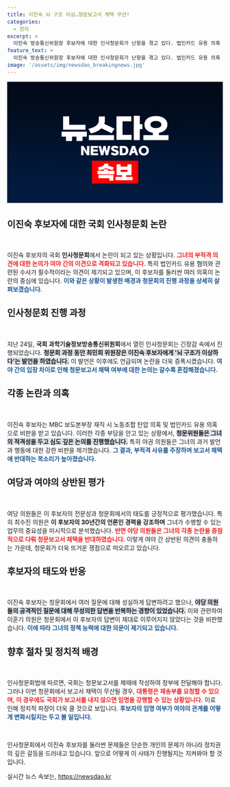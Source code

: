 ```yaml
---
title: 이진숙 뇌 구조 이상…청문보고서 채택 무산!
categories:
  - 정치
excerpt: >
  이진숙 방송통신위원장 후보자에 대한 인사청문회가 난항을 겪고 있다. 법인카드 유용 의혹 등으로 야당은 부적격 입장을 고수하고, 여당은 체력 테스트에 비유하며 후보자를 방어하고 있다. 과연 이 후보자는 위기를 넘길 수 있을까?
feature_text: >
  이진숙 방송통신위원장 후보자에 대한 인사청문회가 난항을 겪고 있다. 법인카드 유용 의혹 등으로 야당은 부적격 입장을 고수하고, 여당은 체력 테스트에 비유하며 후보자를 방어하고 있다. 과연 이 후보자는 위기를 넘길 수 있을까?
image: '/assets/img/newsdao_breakingnews.jpg'
---
```


<p><img src="/assets/img/newsdao_breakingnews.jpg" alt="implanttips 속보" /></p>

<h2 data-ke-size="size26">이진숙 후보자에 대한 국회 인사청문회 논란</h2> 

<p data-ke-size="size16">&nbsp;</p>

<p>이진숙 후보자의 국회 <b>인사청문회</b>에서 논란이 되고 있는 상황입니다. <b><span style="color: #ee2323;">그녀의 부적격 의견에 대한 논의가 여야 간의 이견으로 격화되고 있습니다.</span></b> 특히 법인카드 유용 혐의와 관련된 수사가 필수적이라는 의견이 제기되고 있으며, 이 후보자를 둘러싼 여러 의혹이 논란의 중심에 있습니다. <b><span style="color: #1a5490;">이와 같은 상황이 발생한 배경과 청문회의 진행 과정을 상세히 살펴보겠습니다.</span></b></p>

<h2 data-ke-size="size26">인사청문회 진행 과정</h2> 

<p data-ke-size="size16">&nbsp;</p>

<p>지난 24일, <b>국회 과학기술정보방송통신위원회</b>에서 열린 인사청문회는 긴장감 속에서 진행되었습니다. <b><span style="background-color: #21538527;">청문회 과정 동안 최민희 위원장은 이진숙 후보자에게 '뇌 구조가 이상하다'는 발언을 하였습니다.</span></b> 이 발언은 이후에도 언급되며 논란을 더욱 증폭시켰습니다. <b><span style="color: #1a5490;">여야 간의 입장 차이로 인해 청문보고서 채택 여부에 대한 논의는 갈수록 혼잡해졌습니다.</span></b></p>

<h2 data-ke-size="size26">각종 논란과 의혹</h2>

<p data-ke-size="size16">&nbsp;</p>

<p>이진숙 후보자는 MBC 보도본부장 재직 시 노동조합 탄압 의혹 및 법인카드 유용 의혹으로 비판을 받고 있습니다. 이러한 각종 부담을 안고 있는 상황에서, <b><span style="background-color: #21538527;">청문위원들은 그녀의 적격성을 두고 심도 깊은 논의를 진행했습니다.</span></b> 특히 야권 의원들은 그녀의 과거 발언과 행동에 대한 강한 비판을 제기했습니다. <b><span style="color: #1a5490;">그 결과, 부적격 사유를 주장하며 보고서 채택에 반대하는 목소리가 높아졌습니다.</span></b></p>

<h2 data-ke-size="size26">여당과 여야의 상반된 평가</h2>

<p data-ke-size="size16">&nbsp;</p>

<p>여당 의원들은 이 후보자의 전문성과 청문회에서의 태도를 긍정적으로 평가했습니다. 특히 최수진 의원은 <b>이 후보자의 30년간의 언론인 경력을 강조하며</b> 그녀가 수행할 수 있는 업무의 중요성을 미시적으로 분석했습니다. <b><span style="color: #ee2323;">반면 야당 의원들은 그녀의 각종 논란을 중점적으로 다뤄 청문보고서 채택을 반대하였습니다.</span></b> 이렇게 여야 간 상반된 의견이 충돌하는 가운데, 청문회가 더욱 뜨거운 쟁점으로 떠오르고 있습니다.</p>

<h2 data-ke-size="size26">후보자의 태도와 반응</h2>

<p data-ke-size="size16">&nbsp;</p>

<p>이진숙 후보자는 청문회에서 여러 질문에 대해 성실하게 답변하려고 했으나, <b><span style="background-color: #21538527;">야당 의원들의 공격적인 질문에 대해 무성의한 답변을 반복하는 경향이 있었습니다.</span></b> 이와 관련하여 이훈기 의원은 청문회에서 이 후보자의 답변이 제대로 이루어지지 않았다는 것을 비판했습니다. <b><span style="color: #1a5490;">이에 따라 그녀의 정책 능력에 대한 의문이 제기되고 있습니다.</span></b></p>

<h2 data-ke-size="size26">향후 절차 및 정치적 배경</h2>

<p data-ke-size="size16">&nbsp;</p>

<p>인사청문회법에 따르면, 국회는 청문보고서를 제때에 작성하여 정부에 전달해야 합니다. 그러나 이번 청문회에서 보고서 채택이 무산될 경우, <b><span style="color: #ee2323;">대통령은 재송부를 요청할 수 있으며, 이 경우에도 국회가 보고서를 내지 않으면 임명을 강행할 수 있는 상황입니다.</span></b> 이로 인해 정치적 파장이 더욱 클 것으로 보입니다. <b><span style="color: #1a5490;">후보자의 임명 여부가 여야의 관계를 어떻게 변화시킬지는 두고 볼 일입니다.</span></b></p>

<p data-ke-size="size16">&nbsp;</p>

<p>인사청문회에서 이진숙 후보자를 둘러싼 문제들은 단순한 개인의 문제가 아니라 정치권의 깊은 갈등을 드러내고 있습니다. 앞으로 어떻게 이 사태가 진행될지는 지켜봐야 할 것입니다.</p>
실시간 뉴스 속보는, <a href="https://newsdao.kr" rel="dofollow">https://newsdao.kr</a>



